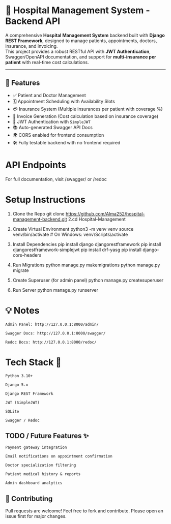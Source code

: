 # 🏥 Hospital Management System - Backend API

A comprehensive **Hospital Management System** backend built with **Django REST Framework**, designed to manage patients, appointments, doctors, insurance, and invoicing.  
This project provides a robust RESTful API with **JWT Authentication**, Swagger/OpenAPI documentation, and support for **multi-insurance per patient** with real-time cost calculations.

---

## 🔧 Features

- ✅ Patient and Doctor Management  
- 🗓️ Appointment Scheduling with Availability Slots  
- 💳 Insurance System (Multiple insurances per patient with coverage %)  
- 📄 Invoice Generation (Cost calculation based on insurance coverage)  
- 🔐 JWT Authentication with `SimpleJWT`  
- 📚 Auto-generated Swagger API Docs  
- 🌍 CORS enabled for frontend consumption  
- 🛠️ Fully testable backend with no frontend required  


# API Endpoints
  For full documentation, visit /swagger/ or /redoc

# Setup Instructions
1. Clone the Repo
git clone https://github.com/Alma252/hospital-management-backend.git
2.cd Hospital-Management

3. Create Virtual Environment
python3 -m venv venv
source venv/bin/activate  # On Windows: venv\Scripts\activate

4. Install Dependencies
pip install django djangorestframework
pip install djangorestframework-simplejwt
pip install drf-yasg
pip install django-cors-headers

5. Run Migrations
python manage.py makemigrations
python manage.py migrate

6. Create Superuser (for admin panel)
python manage.py createsuperuser

7. Run Server
python manage.py runserver

# 💡 Notes

    Admin Panel: http://127.0.0.1:8000/admin/

    Swagger Docs: http://127.0.0.1:8000/swagger/

    Redoc Docs: http://127.0.0.1:8000/redoc/


# Tech Stack 📌

    Python 3.10+

    Django 5.x

    Django REST Framework

    JWT (SimpleJWT)

    SQLite

    Swagger / Redoc

## TODO / Future Features ✨

    Payment gateway integration

    Email notifications on appointment confirmation

    Doctor specialization filtering

    Patient medical history & reports

    Admin dashboard analytics



## 🤝 Contributing

Pull requests are welcome! Feel free to fork and contribute.
Please open an issue first for major changes.









